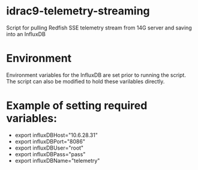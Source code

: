 # idrac9-telemetry-streaming
Script for pulling Redfish SSE telemetry stream from 14G server and saving into an InfluxDB

# Environment
Environment variables for the InfluxDB are set prior to running the script. The script can also be modified to hold these varilables directly. 

# Example of setting required variables:
- export influxDBHost="10.6.28.31"
- export influxDBPort="8086"
- export influxDBUser="root"
- export influxDBPass="pass"
- export influxDBName="telemetry"
